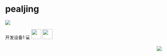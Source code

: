 # pealjing


![](https://github-readme-stats.vercel.app/api?username=pealjing)

开发设备1
:computer:
<img height="32" width="32" src="https://cdn.jsdelivr.net/npm/simple-icons@v7/icons/intel.svg" />
<img height="32" width="32" src="https://unpkg.com/simple-icons@v7/icons/intel.svg" />

<img 
   align="right" 
   style="pointer-events:none;" 
   src="https://github-readme-stats.vercel.app/api?username=autofelix&show_icons=true&icon_color=E65A65&text_color=adbac7&bg_color=2d333b&hide_title=true&hide_border=true" 
/>

